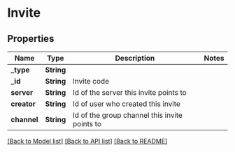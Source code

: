 # Invite

## Properties

Name | Type | Description | Notes
------------ | ------------- | ------------- | -------------
**_type** | **String** |  | 
**_id** | **String** | Invite code | 
**server** | **String** | Id of the server this invite points to | 
**creator** | **String** | Id of user who created this invite | 
**channel** | **String** | Id of the group channel this invite points to | 

[[Back to Model list]](../README.md#documentation-for-models) [[Back to API list]](../README.md#documentation-for-api-endpoints) [[Back to README]](../README.md)


